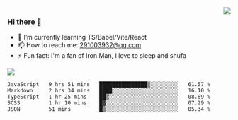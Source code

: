 <img align='right' src='https://github-readme-stats.vercel.app/api?username=niaogege&show_icons=true&theme=radical'/>

### Hi there 👋

- 🌱 I’m currently learning TS/Babel/Vite/React
- 📫 How to reach me: 291003932@qq.com
- ⚡ Fun fact:  I'm a fan of Iron Man, I love to sleep and shufa

![](https://github-readme-stats.vercel.app/api/top-langs/?username=niaogege&layout=compact)

<!--START_SECTION:waka-->
```text
JavaScript   9 hrs 51 mins   ███████████████▒░░░░░░░░░   61.57 % 
Markdown     2 hrs 34 mins   ████░░░░░░░░░░░░░░░░░░░░░   16.10 % 
TypeScript   1 hr 25 mins    ██▒░░░░░░░░░░░░░░░░░░░░░░   08.89 % 
SCSS         1 hr 10 mins    █▓░░░░░░░░░░░░░░░░░░░░░░░   07.29 % 
JSON         51 mins         █▒░░░░░░░░░░░░░░░░░░░░░░░   05.34 % 
```
<!--END_SECTION:waka-->
